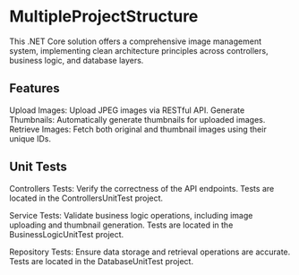 # MultipleProjectStructure
This .NET Core solution offers a comprehensive image management system, implementing clean architecture principles across controllers, business logic, and database layers.
## Features
Upload Images: Upload JPEG images via RESTful API.
Generate Thumbnails: Automatically generate thumbnails for uploaded images.
Retrieve Images: Fetch both original and thumbnail images using their unique IDs.
## Unit Tests
Controllers Tests: Verify the correctness of the API endpoints. Tests are located in the ControllersUnitTest project.

Service Tests: Validate business logic operations, including image uploading and thumbnail generation. Tests are located in the BusinessLogicUnitTest project.

Repository Tests: Ensure data storage and retrieval operations are accurate. Tests are located in the DatabaseUnitTest project.
